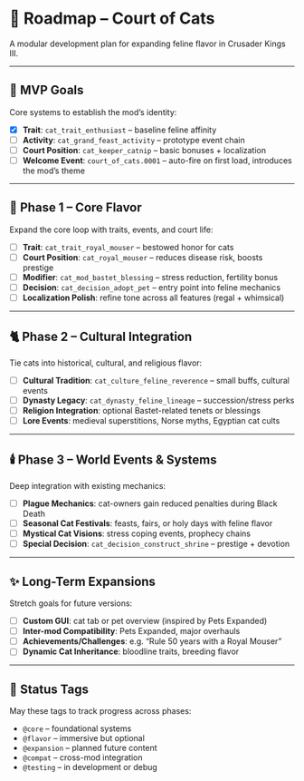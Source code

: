 # 🐾 Roadmap – Court of Cats

A modular development plan for expanding feline flavor in Crusader Kings III.

---

## 🎯 MVP Goals

Core systems to establish the mod’s identity:

- [x] **Trait**: `cat_trait_enthusiast` – baseline feline affinity
- [ ] **Activity**: `cat_grand_feast_activity` – prototype event chain
- [ ] **Court Position**: `cat_keeper_catnip` – basic bonuses + localization
- [ ] **Welcome Event**: `court_of_cats.0001` – auto-fire on first load, introduces the mod’s theme

---

## 🐾 Phase 1 – Core Flavor

Expand the core loop with traits, events, and court life:

- [ ] **Trait**: `cat_trait_royal_mouser` – bestowed honor for cats
- [ ] **Court Position**: `cat_royal_mouser` – reduces disease risk, boosts prestige
- [ ] **Modifier**: `cat_mod_bastet_blessing` – stress reduction, fertility bonus
- [ ] **Decision**: `cat_decision_adopt_pet` – entry point into feline mechanics
- [ ] **Localization Polish**: refine tone across all features (regal + whimsical)

---

## 🐈 Phase 2 – Cultural Integration

Tie cats into historical, cultural, and religious flavor:

- [ ] **Cultural Tradition**: `cat_culture_feline_reverence` – small buffs, cultural events
- [ ] **Dynasty Legacy**: `cat_dynasty_feline_lineage` – succession/stress perks
- [ ] **Religion Integration**: optional Bastet-related tenets or blessings
- [ ] **Lore Events**: medieval superstitions, Norse myths, Egyptian cat cults

---

## 🕯️ Phase 3 – World Events & Systems

Deep integration with existing mechanics:

- [ ] **Plague Mechanics**: cat-owners gain reduced penalties during Black Death
- [ ] **Seasonal Cat Festivals**: feasts, fairs, or holy days with feline flavor
- [ ] **Mystical Cat Visions**: stress coping events, prophecy chains
- [ ] **Special Decision**: `cat_decision_construct_shrine` – prestige + devotion

---

## ✨ Long-Term Expansions

Stretch goals for future versions:

- [ ] **Custom GUI**: cat tab or pet overview (inspired by Pets Expanded)
- [ ] **Inter-mod Compatibility**: Pets Expanded, major overhauls
- [ ] **Achievements/Challenges**: e.g. “Rule 50 years with a Royal Mouser”
- [ ] **Dynamic Cat Inheritance**: bloodline traits, breeding flavor

---

## 🔖 Status Tags

May these tags to track progress across phases:

- `@core` – foundational systems  
- `@flavor` – immersive but optional  
- `@expansion` – planned future content  
- `@compat` – cross-mod integration  
- `@testing` – in development or debug


